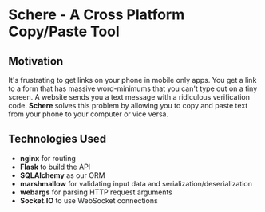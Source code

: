 # Schere - A Cross Platform Copy/Paste Tool


## Motivation
It's frustrating to get links on your phone in mobile only apps. You get a link to a form that has massive word-minimums that you can't type out on a tiny screen. A website sends you a text message with a ridiculous verification code.
**Schere** solves this problem by allowing you to copy and paste text from your phone to your computer or vice versa.


## Technologies Used
* **nginx** for routing
* **Flask** to build the API
* **SQLAlchemy** as our ORM
* **marshmallow** for validating input data and serialization/deserialization
* **webargs** for parsing HTTP request arguments
* **Socket.IO** to use WebSocket connections
